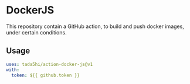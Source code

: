 # DockerJS

This repository contain a GitHub action, to
build and push docker images, under certain conditions.

## Usage

```yaml
uses: tada5hi/action-docker-js@v1
with:
  token: ${{ github.token }}
```
